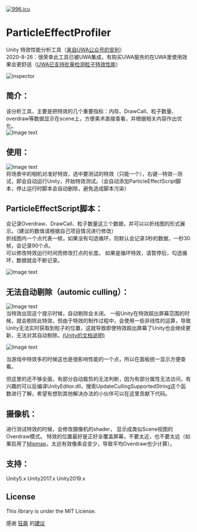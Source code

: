 <a href="https://996.icu"><img src="https://img.shields.io/badge/link-996.icu-red.svg" alt="996.icu"></a>
# ParticleEffectProfiler
Unity 特效性能分析工具（[来自UWA公众号的安利](https://mp.weixin.qq.com/s/bKUwKw6VeJzk8fqIyKYjVQ)）  
2020-8-26：很荣幸此工具已被UWA集成，有购买UWA服务的在UWA里使用效果会更舒适（[UWA已支持批量检测粒子特效性能](https://mp.weixin.qq.com/s/Bdb3O8O6Ve3Zav9oQEiVjA)）

![inspector](https://github.com/sunbrando/ParticleEffectProfiler/blob/master/Document/jdfw%20(1).gif)

简介：
---
该分析工具，主要是把特效的几个重要指标：内存、DrawCall、粒子数量、overdraw等数据显示在scene上，方便美术直接查看，并根据相关内容作出优化。  
![Image text](https://github.com/sunbrando/ParticleEffectProfiler/blob/master/Document/QQ%E6%88%AA%E5%9B%BE20190910215020.png)

使用：
---
![Image text](https://github.com/sunbrando/ParticleEffectProfiler/blob/master/Document/QQ%E6%88%AA%E5%9B%BE20190126165417.png)  
将场景中的相机对准好特效，选中要测试的特效（只能一个），右键--特效--测试，即会自动运行Unity，开始特效测试。（会自动添加ParticleEffectScript脚本，停止运行时脚本会自动删除，避免造成脚本污染）  

ParticleEffectScript脚本：
---
会记录Overdraw、DrawCall、粒子数量这三个数据，并可以以折线图的形式展示。（建议的数值请根据自己项目情况进行修改）  
折线图内一个点代表一帧，如果没有勾选循环，则默认会记录3秒的数据，一秒30帧，会记录90个点。  
可以修改特效运行时间而修改打点的长度。
如果是循环特效，请暂停后，勾选循环，数据就会不断记录。

![Image text](https://github.com/sunbrando/ParticleEffectProfiler/blob/master/Document/QQ%E6%88%AA%E5%9B%BE20190126174343.png)  

无法自动剔除（automic culling）：
---
![Image text](https://github.com/sunbrando/ParticleEffectProfiler/blob/master/Document/QQ%E5%9B%BE%E7%89%8720190126171957.png)  
当特效出现这个提示时候，自动剔除会关闭。
一般Unity在特效超出屏幕范围的时候，就会剔除此特效，但由于特效的制作过程中，会使用一些非线性的运算，导致Unity无法实时获取到粒子的位置，这就导致即使特效超出屏幕了Unity也会继续更新，无法对其自动剔除。[(Unity的文档说明)](https://docs.unity3d.com/ScriptReference/ParticleSystem-automaticCullingEnabled.html)

![Image text](https://github.com/sunbrando/ParticleEffectProfiler/blob/master/Document/QQ%E6%88%AA%E5%9B%BE20190126174337.png) 

当游戏中特效多的时候这也是很影响性能的一个点，所以在面板统一显示方便查看。

但这里的还不够全面，有部分自动裁剪的无法判断，因为有部分属性无法访问，有兴趣的可以反编译UnityEditor.dll，搜索UpdateCullingSupportedString这个函数进行了解，希望有想到其他解决办法的小伙伴可以在这里贡献下代码。  

摄像机：
---
进行测试特效的时候，会修改摄像机的shader， 显示成类似Scene视图的Overdraw模式。
特效的位置最好是正好全覆盖屏幕，不要太近，也不要太远（如果启用了[Mipmap](https://learnopengl-cn.github.io/01%20Getting%20started/06%20Textures/#_4)，太远有效像素会变少，导致平均Overdraw也少计算）。

支持：
---
Unity5.x
Unity2017.x
Unity2019.x

License
---
This library is under the MIT License.

感谢 [狂飙](https://github.com/networm) 的[建议](https://networm.me/2019/07/28/unity-particle-effect-profiler/)
